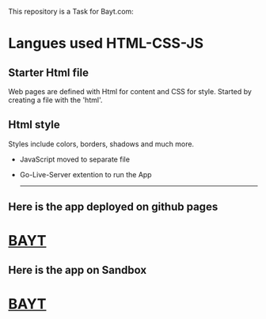 This repository is a Task for Bayt.com:

# Langues used HTML-CSS-JS

## Starter Html file

Web pages are defined with Html for content and CSS for style. Started by creating a file with the 'html'.

## Html style

Styles include colors, borders, shadows and much more.

- JavaScript moved to separate file

- Go-Live-Server extention to run the App

  ***

## Here is the app deployed on github pages

# [BAYT](https://1pyke.github.io/Bayt/)

## Here is the app on Sandbox

# [BAYT](https://codesandbox.io/s/nervous-fast-0yo7o1)
